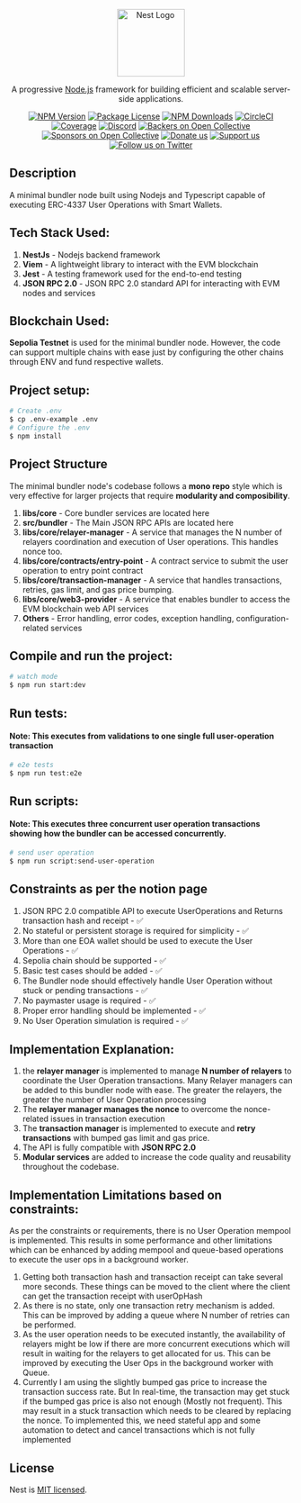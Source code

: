 <p align="center">
  <a href="http://nestjs.com/" target="blank"><img src="https://nestjs.com/img/logo-small.svg" width="120" alt="Nest Logo" /></a>
</p>

[circleci-image]: https://img.shields.io/circleci/build/github/nestjs/nest/master?token=abc123def456
[circleci-url]: https://circleci.com/gh/nestjs/nest

  <p align="center">A progressive <a href="http://nodejs.org" target="_blank">Node.js</a> framework for building efficient and scalable server-side applications.</p>
    <p align="center">
<a href="https://www.npmjs.com/~nestjscore" target="_blank"><img src="https://img.shields.io/npm/v/@nestjs/core.svg" alt="NPM Version" /></a>
<a href="https://www.npmjs.com/~nestjscore" target="_blank"><img src="https://img.shields.io/npm/l/@nestjs/core.svg" alt="Package License" /></a>
<a href="https://www.npmjs.com/~nestjscore" target="_blank"><img src="https://img.shields.io/npm/dm/@nestjs/common.svg" alt="NPM Downloads" /></a>
<a href="https://circleci.com/gh/nestjs/nest" target="_blank"><img src="https://img.shields.io/circleci/build/github/nestjs/nest/master" alt="CircleCI" /></a>
<a href="https://coveralls.io/github/nestjs/nest?branch=master" target="_blank"><img src="https://coveralls.io/repos/github/nestjs/nest/badge.svg?branch=master#9" alt="Coverage" /></a>
<a href="https://discord.gg/G7Qnnhy" target="_blank"><img src="https://img.shields.io/badge/discord-online-brightgreen.svg" alt="Discord"/></a>
<a href="https://opencollective.com/nest#backer" target="_blank"><img src="https://opencollective.com/nest/backers/badge.svg" alt="Backers on Open Collective" /></a>
<a href="https://opencollective.com/nest#sponsor" target="_blank"><img src="https://opencollective.com/nest/sponsors/badge.svg" alt="Sponsors on Open Collective" /></a>
  <a href="https://paypal.me/kamilmysliwiec" target="_blank"><img src="https://img.shields.io/badge/Donate-PayPal-ff3f59.svg" alt="Donate us"/></a>
    <a href="https://opencollective.com/nest#sponsor"  target="_blank"><img src="https://img.shields.io/badge/Support%20us-Open%20Collective-41B883.svg" alt="Support us"></a>
  <a href="https://twitter.com/nestframework" target="_blank"><img src="https://img.shields.io/twitter/follow/nestframework.svg?style=social&label=Follow" alt="Follow us on Twitter"></a>
</p>
  <!--[![Backers on Open Collective](https://opencollective.com/nest/backers/badge.svg)](https://opencollective.com/nest#backer)
  [![Sponsors on Open Collective](https://opencollective.com/nest/sponsors/badge.svg)](https://opencollective.com/nest#sponsor)-->

## Description

A minimal bundler node built using Nodejs and Typescript capable of executing ERC-4337 User Operations with Smart Wallets.

## Tech Stack Used:
1. **NestJs** - Nodejs backend framework
2. **Viem** - A lightweight library to interact with the EVM blockchain
3. **Jest** - A testing framework used for the end-to-end testing
4. **JSON RPC 2.0** - JSON RPC 2.0 standard API for interacting with EVM nodes and services

## Blockchain Used:

**Sepolia Testnet** is used for the minimal bundler node. However, the code can support multiple chains with ease just by configuring the other chains through ENV and fund respective wallets. 

## Project setup:

```bash
# Create .env
$ cp .env-example .env
# Configure the .env
$ npm install
```

## Project Structure
The minimal bundler node's codebase follows a **mono repo** style which is very effective for larger projects that require **modularity and composibility**.

1. **libs/core** - Core bundler services are located here
2. **src/bundler** - The Main JSON RPC APIs are located here
3. **libs/core/relayer-manager** - A service that manages the N number of relayers coordination and execution of User operations. This handles nonce too.
4. **libs/core/contracts/entry-point** - A contract service to submit the user operation to entry point contract
5. **libs/core/transaction-manager** - A service that handles transactions, retries, gas limit, and gas price bumping.
6. **libs/core/web3-provider** - A service that enables bundler to access the EVM blockchain web API services
7. **Others** - Error handling, error codes, exception handling, configuration-related services

## Compile and run the project:

```bash
# watch mode
$ npm run start:dev
```

## Run tests:
#### Note: This executes from validations to one single full user-operation transaction

```bash
# e2e tests
$ npm run test:e2e
```

## Run scripts:
#### Note: This executes three concurrent user operation transactions showing how the bundler can be accessed concurrently.

```bash
# send user operation
$ npm run script:send-user-operation
```

## Constraints as per the notion page
1. JSON RPC 2.0 compatible API to execute UserOperations and Returns transaction hash and receipt - ✅
2. No stateful or persistent storage is required for simplicity - ✅
3. More than one EOA wallet should be used to execute the User Operations - ✅
4. Sepolia chain should be supported - ✅
5. Basic test cases should be added - ✅
6. The Bundler node should effectively handle User Operation without stuck or pending transactions - ✅
7. No paymaster usage is required - ✅
8. Proper error handling should be implemented - ✅
9. No User Operation simulation is required - ✅

## Implementation Explanation:
1. the **relayer manager** is implemented to manage **N number of relayers** to coordinate the User Operation transactions. Many Relayer managers can be added to this bundler node with ease. The greater the relayers, the greater the number of User Operation processing
2. The **relayer manager manages the nonce** to overcome the nonce-related issues in transaction execution
3. The **transaction manager** is implemented to execute and **retry transactions** with bumped gas limit and gas price.
4. The API is fully compatible with **JSON RPC 2.0**
5. **Modular services** are added to increase the code quality and reusability throughout the codebase.

## Implementation Limitations based on constraints:
As per the constraints or requirements, there is no User Operation mempool is implemented. This results in some performance and other limitations which can be enhanced by adding mempool and queue-based operations to execute the user ops in a background worker.

1. Getting both transaction hash and transaction receipt can take several more seconds. These things can be moved to the client where the client can get the transaction receipt with userOpHash
2. As there is no state, only one transaction retry mechanism is added. This can be improved by adding a queue where N number of retries can be performed.
3. As the user operation needs to be executed instantly, the availability of relayers might be low if there are more concurrent executions which will result in waiting for the relayers to get allocated for us. This can be improved by executing the User Ops in the background worker with Queue.
4. Currently I am using the slightly bumped gas price to increase the transaction success rate. But In real-time, the transaction may get stuck if the bumped gas price is also not enough (Mostly not frequent). This may result in a stuck transaction which needs to be cleared by replacing the nonce. To implemented this, we need stateful app and some automation to detect and cancel transactions which is not fully implemented



## License

Nest is [MIT licensed](https://github.com/nestjs/nest/blob/master/LICENSE).
